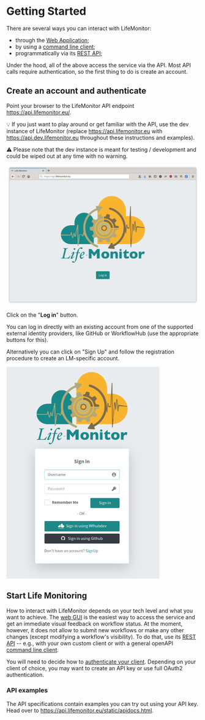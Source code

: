 # Getting Started

There are several ways you can interact with LifeMonitor:

* through the [Web Application](https://app.lifemonitor.eu/);
* by using a [command line client](restish-cli);
* programmatically via its [REST API](lm_api_specs);

Under the hood, all of the above access the service via the API. Most API
calls require authentication, so the first thing to do is create an account.


## Create an account and authenticate

Point your browser to the LifeMonitor API endpoint <https://api.lifemonitor.eu/>.

:bulb: If you just want to play around or get familiar with the API, use the dev
instance of LifeMonitor (replace <https://api.lifemonitor.eu> with
<https://api.dev.lifemonitor.eu> throughout these instructions and examples).

:warning: Please note that the dev instance is meant for testing / development and
could be wiped out at any time with no warning.

<img alt="LM login page" src="images/lm_login_page.png" width="600" />

Click on the "**Log in**" button.

You can log in directly with an existing account from one of the supported
external identity providers, like GitHub or WorkflowHub (use the
appropriate buttons for this).

Alternatively you can click on "Sign Up" and follow the registration procedure
to create an LM-specific account.

<img alt="LM Sign In form" src="images/lm_sign_in_form.png" width="400" />


## Start Life Monitoring

How to interact with LifeMonitor depends on your tech level and what you want
to achieve. The [web GUI](web-app) is the easiest way to
access the service and get an immediate visual feedback on workflow status. At
the moment, however, it does not allow to submit new workflows or make any
other changes (except modifying a workflow's visibility). To do that, use
its [REST API](lm_api_specs) -- e.g., with your own custom client or with a
general openAPI [command line client](restish-cli).

You will need to decide how to [authenticate your
client](authenticate-your-client).  Depending on your
client of choice, you may want to create an API key or use full OAuth2
authentication.

### API examples

The API specifications contain examples you can try out using your API key.
Head over to <https://api.lifemonitor.eu/static/apidocs.html>.
